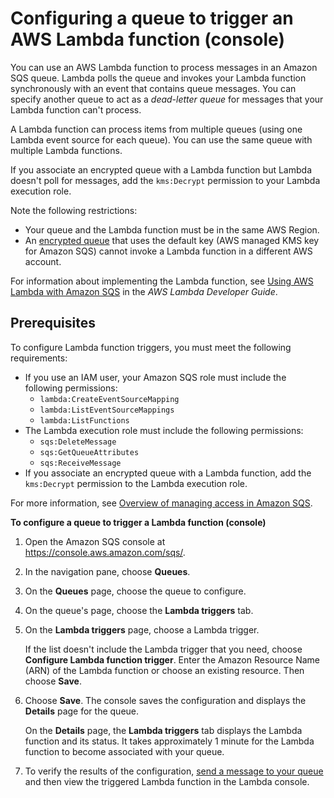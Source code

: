 # Configuring a queue to trigger an AWS Lambda function \(console\)<a name="sqs-configure-lambda-function-trigger"></a>

You can use an AWS Lambda function to process messages in an Amazon SQS queue\. Lambda polls the queue and invokes your Lambda function synchronously with an event that contains queue messages\. You can specify another queue to act as a *dead\-letter queue* for messages that your Lambda function can't process\. 

A Lambda function can process items from multiple queues \(using one Lambda event source for each queue\)\. You can use the same queue with multiple Lambda functions\.

If you associate an encrypted queue with a Lambda function but Lambda doesn't poll for messages, add the `kms:Decrypt` permission to your Lambda execution role\.

Note the following restrictions:
+ Your queue and the Lambda function must be in the same AWS Region\.
+ An [encrypted queue](sqs-server-side-encryption.md) that uses the default key \(AWS managed KMS key for Amazon SQS\) cannot invoke a Lambda function in a different AWS account\.

For information about implementing the Lambda function, see [Using AWS Lambda with Amazon SQS](https://docs.aws.amazon.com/lambda/latest/dg/with-sqs.html) in the *AWS Lambda Developer Guide*\.

## Prerequisites<a name="configure-lambda-function-trigger-prerequisites"></a>

To configure Lambda function triggers, you must meet the following requirements:
+ If you use an IAM user, your Amazon SQS role must include the following permissions:
  + `lambda:CreateEventSourceMapping`
  + `lambda:ListEventSourceMappings`
  + `lambda:ListFunctions`
+ The Lambda execution role must include the following permissions:
  + `sqs:DeleteMessage`
  + `sqs:GetQueueAttributes`
  + `sqs:ReceiveMessage`
+ If you associate an encrypted queue with a Lambda function, add the `kms:Decrypt` permission to the Lambda execution role\.

For more information, see [Overview of managing access in Amazon SQS](sqs-overview-of-managing-access.md)\.

**To configure a queue to trigger a Lambda function \(console\)**

1. Open the Amazon SQS console at [https://console\.aws\.amazon\.com/sqs/](https://console.aws.amazon.com/sqs/)\.

1. In the navigation pane, choose **Queues**\.

1. On the **Queues** page, choose the queue to configure\. 

1. On the queue's page, choose the **Lambda triggers** tab\.

1. On the **Lambda triggers** page, choose a Lambda trigger\.

   If the list doesn't include the Lambda trigger that you need, choose **Configure Lambda function trigger**\. Enter the Amazon Resource Name \(ARN\) of the Lambda function or choose an existing resource\. Then choose **Save**\.

1. Choose **Save**\. The console saves the configuration and displays the **Details** page for the queue\.

   On the **Details** page, the **Lambda triggers** tab displays the Lambda function and its status\. It takes approximately 1 minute for the Lambda function to become associated with your queue\.

1. To verify the results of the configuration, [send a message to your queue](sqs-using-send-messages.md) and then view the triggered Lambda function in the Lambda console\.